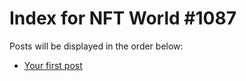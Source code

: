 # Index for NFT World #1087
Posts will be displayed in the order below:

- [Your first post](./001-first.md)


